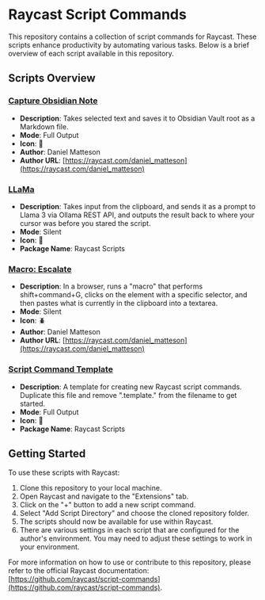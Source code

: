 # Raycast Script Commands

This repository contains a collection of script commands for Raycast. These scripts enhance productivity by automating various tasks. Below is a brief overview of each script available in this repository.

## Scripts Overview

### [Capture Obsidian Note](capture-obsidian-note.sh)

- **Description**: Takes selected text and saves it to Obsidian Vault root as a Markdown file.
- **Mode**: Full Output
- **Icon**: 🗿
- **Author**: Daniel Matteson
- **Author URL**: [https://raycast.com/daniel_matteson](https://raycast.com/daniel_matteson)

### [LLaMa](llama-script-command.sh)

- **Description**: Takes input from the clipboard, and sends it as a prompt to Llama 3 via Ollama REST API, and outputs the result back to where your cursor was before you stared the script.
- **Mode**: Silent
- **Icon**: 🦙
- **Package Name**: Raycast Scripts

### [Macro: Escalate](macro-escalate.sh)

- **Description**: In a browser, runs a "macro" that performs shift+command+G, clicks on the element with a specific selector, and then pastes what is currently in the clipboard into a textarea.
- **Mode**: Silent
- **Icon**: 🪲
- **Author**: Daniel Matteson
- **Author URL**: [https://raycast.com/daniel_matteson](https://raycast.com/daniel_matteson)

### [Script Command Template](script-command.template.sh)

- **Description**: A template for creating new Raycast script commands. Duplicate this file and remove ".template." from the filename to get started.
- **Mode**: Full Output
- **Icon**: 🤖
- **Package Name**: Raycast Scripts

## Getting Started

To use these scripts with Raycast:

1. Clone this repository to your local machine.
2. Open Raycast and navigate to the "Extensions" tab.
3. Click on the "+" button to add a new script command.
4. Select "Add Script Directory" and choose the cloned repository folder.
5. The scripts should now be available for use within Raycast.
6. There are various settings in each script that are configured for the author's environment. You may need to adjust these settings to work in your environment.

For more information on how to use or contribute to this repository, please refer to the official Raycast documentation: [https://github.com/raycast/script-commands](https://github.com/raycast/script-commands).
